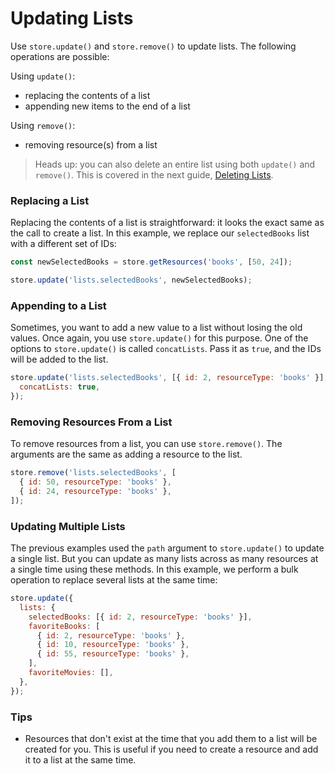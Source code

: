 # Updating Lists

Use `store.update()` and `store.remove()` to update lists. The following operations are possible:

Using `update()`:

* replacing the contents of a list
* appending new items to the end of a list

Using `remove()`:

* removing resource(s) from a list

> Heads up: you can also delete an entire list using both `update()` and `remove()`. This
> is covered in the next guide, [Deleting Lists](deleting-lists.md).

### Replacing a List

Replacing the contents of a list is straightforward: it looks the exact same as the call
to create a list. In this example, we replace our `selectedBooks` list with a different
set of IDs:

```js
const newSelectedBooks = store.getResources('books', [50, 24]);

store.update('lists.selectedBooks', newSelectedBooks);
```

### Appending to a List

Sometimes, you want to add a new value to a list without losing the old values. Once again,
you use `store.update()` for this purpose. One of the options to `store.update()` is called
`concatLists`. Pass it as `true`, and the IDs will be added to the list.

```js
store.update('lists.selectedBooks', [{ id: 2, resourceType: 'books' }], {
  concatLists: true,
});
```

### Removing Resources From a List

To remove resources from a list, you can use `store.remove()`. The arguments are the same as
adding a resource to the list.

```js
store.remove('lists.selectedBooks', [
  { id: 50, resourceType: 'books' },
  { id: 24, resourceType: 'books' },
]);
```

### Updating Multiple Lists

The previous examples used the `path` argument to `store.update()` to
update a single list. But you can update as many lists across as many resources at a single
time using these methods. In this example, we perform a bulk operation to replace
several lists at the same time:

```js
store.update({
  lists: {
    selectedBooks: [{ id: 2, resourceType: 'books' }],
    favoriteBooks: [
      { id: 2, resourceType: 'books' },
      { id: 10, resourceType: 'books' },
      { id: 55, resourceType: 'books' },
    ],
    favoriteMovies: [],
  },
});
```

### Tips

* Resources that don't exist at the time that you add them to a list will be created for you. This is
  useful if you need to create a resource and add it to a list at the same time.
